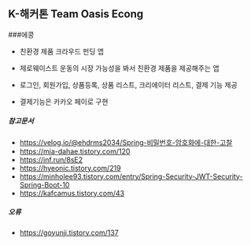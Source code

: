 ## K-해커톤 Team Oasis Econg
###에콩

- 친환경 제품 크라우드 펀딩 앱

- 제로웨이스트 운동의 시장 가능성을 봐서 친환경 제품을 제공해주는 앱

- 로그인, 회원가입, 상품등록, 상품 리스트, 크리에이터 리스트, 결제 기능 제공

- 결제기능은 카카오 페이로 구현

##### 참고문서
- https://velog.io/@ehdrms2034/Spring-비밀번호-암호화에-대한-고찰
- https://mia-dahae.tistory.com/120
- https://inf.run/8sE2
- https://hyeonic.tistory.com/219
- https://minholee93.tistory.com/entry/Spring-Security-JWT-Security-Spring-Boot-10
- https://kafcamus.tistory.com/43

##### 오류
- https://goyunji.tistory.com/137

